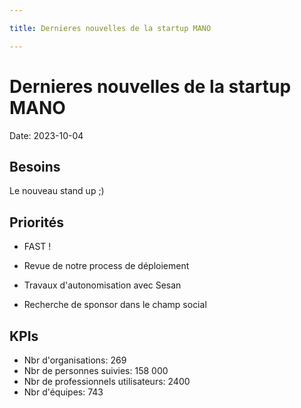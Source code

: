 ```yaml
---

title: Dernieres nouvelles de la startup MANO

---
```


# Dernieres nouvelles de la startup MANO

Date: 2023-10-04

## Besoins

Le nouveau stand up ;) 

## Priorités

- FAST ! 

- Revue de notre process de déploiement 

- Travaux d'autonomisation avec Sesan 

- Recherche de sponsor dans le champ social

## KPIs

 - Nbr d'organisations: 269
 - Nbr de personnes suivies: 158 000
 - Nbr de professionnels utilisateurs: 2400
 - Nbr d'équipes: 743
